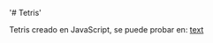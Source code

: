 '# Tetris' 

Tetris creado en JavaScript, se puede probar en:
[text](https://tetris-calvus.netlify.app/)
